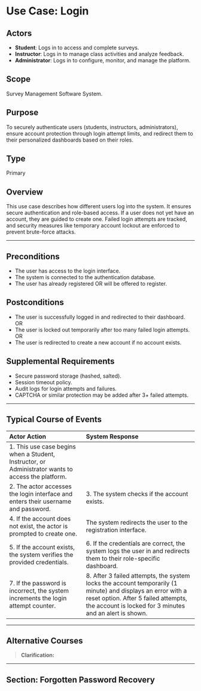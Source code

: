 # Use Case: Login

## Actors
- **Student**: Logs in to access and complete surveys.  
- **Instructor**: Logs in to manage class activities and analyze feedback.  
- **Administrator**: Logs in to configure, monitor, and manage the platform.  

## Scope
Survey Management Software System.

## Purpose
To securely authenticate users (students, instructors, administrators), ensure account protection through login attempt limits, and redirect them to their personalized dashboards based on their roles.

## Type
Primary

## Overview
This use case describes how different users log into the system. It ensures secure authentication and role-based access. If a user does not yet have an account, they are guided to create one. Failed login attempts are tracked, and security measures like temporary account lockout are enforced to prevent brute-force attacks.

---

## Preconditions
- The user has access to the login interface.
- The system is connected to the authentication database.
- The user has already registered OR will be offered to register.

## Postconditions
- The user is successfully logged in and redirected to their dashboard.  
OR  
- The user is locked out temporarily after too many failed login attempts.  
OR  
- The user is redirected to create a new account if no account exists.

## Supplemental Requirements
- Secure password storage (hashed, salted).  
- Session timeout policy.  
- Audit logs for login attempts and failures.  
- CAPTCHA or similar protection may be added after 3+ failed attempts.

---

## Typical Course of Events
| Actor Action | System Response |
|:--------------|:----------------|
| 1. This use case begins when a Student, Instructor, or Administrator wants to access the platform. | |
| 2. The actor accesses the login interface and enters their username and password. | 3. The system checks if the account exists. |
| 4. If the account does not exist, the actor is prompted to create one. | The system redirects the user to the registration interface. |
| 5. If the account exists, the system verifies the provided credentials. | 6. If the credentials are correct, the system logs the user in and redirects them to their role-specific dashboard. |
| 7. If the password is incorrect, the system increments the login attempt counter. | 8. After 3 failed attempts, the system locks the account temporarily (1 minute) and displays an error with a reset option. After 5 failed attempts, the account is locked for 3 minutes and an alert is shown. |

---

## Alternative Courses



> **Clarification:**  

---

## Section: Forgotten Password Recovery

